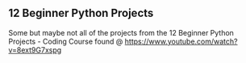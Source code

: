 ## 12 Beginner Python Projects
Some but maybe not all of the projects from the 12 Beginner Python Projects - Coding Course found @ https://www.youtube.com/watch?v=8ext9G7xspg
